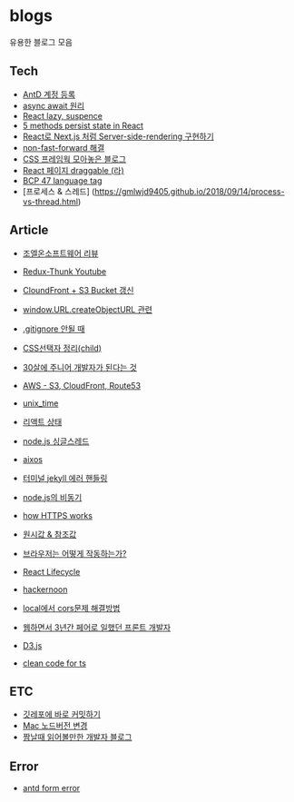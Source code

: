 # blogs
유용한 블로그 모음
## Tech
* [AntD 계정 등록](https://e2e2e2.tistory.com/21)<br>
* [async await 원리](https://medium.com/sjk5766/async-await-%EC%9B%90%EB%A6%AC-cc643f18526d) <br>
* [React lazy, suspence](https://web.dev/i18n/ko/code-splitting-suspense/) <br>
* [5 methods persist state in React](https://blog.bitsrc.io/5-methods-to-persisting-state-between-page-reloads-in-react-8fc9abd3fa2f) <br>
* [React로 Next.js 처럼 Server-side-rendering 구현하기](https://minoo.medium.com/next-js-%EC%B2%98%EB%9F%BC-server-side-rendering-%EA%B5%AC%ED%98%84%ED%95%98%EA%B8%B0-7608e82a0ab1)<br>
* [non-fast-forward 해결](https://velog.io/@rain98/%EA%B9%83%ED%97%88%EB%B8%8C-non-fast-forward-%EC%97%90%EB%9F%AC-%ED%95%B4%EA%B2%B0%ED%95%98%EA%B8%B0) <br>
* [CSS 프레임웍 모아놓은 블로그](https://velog.io/@eunjin/React-%EB%A6%AC%EC%95%A1%ED%8A%B8-%EA%B7%B8%EB%9E%98%ED%94%84%EC%B0%A8%ED%8A%B8-%EB%9D%BC%EC%9D%B4%EB%B8%8C%EB%9F%AC%EB%A6%AC-%EB%AA%A8%EC%9D%8C)<br>
* [React 페이지 draggable (라)](https://velog.io/@tunakim/%EB%A7%88%EC%9A%B0%EC%8A%A4-%EB%93%9C%EB%9E%98%EA%B7%B8%EB%A1%9C-%EC%A2%8C%EC%9A%B0-%EC%8A%A4%ED%81%AC%EB%A1%A4-%EA%B5%AC%ED%98%84-ft.-React)<br>
* [BCP 47 language tag](https://www.techonthenet.com/js/language_tags.php)<br>
* [프로세스 & 스레드] (https://gmlwjd9405.github.io/2018/09/14/process-vs-thread.html) <br>


## Article
* [조엘온소프트웨어 리뷰](https://mangkyu.tistory.com/138)<br>
* [Redux-Thunk Youtube](https://www.youtube.com/watch?v=JDZRfLGNWdc) <br>
* [CloundFront + S3 Bucket 갱신](https://penguingoon.tistory.com/256) <br>
* [window.URL.createObjectURL 관련](https://kyounghwan01.github.io/blog/JS/JSbasic/Blob-url/#createobjecturl) <br>
* [.gitignore 안될 때](https://kyu9341.github.io/Git/2020/08/23/git_gitignore/)<br>
* [CSS선택자 정리(child)](https://lalacode.tistory.com/6)<br>
* [30살에 주니어 개발자가 된다는 것](https://minoo.medium.com/%EB%B2%88%EC%97%AD-30%EC%82%B4%EC%97%90-%EC%A3%BC%EB%8B%88%EC%96%B4-%EA%B0%9C%EB%B0%9C%EC%9E%90%EA%B0%80-%EB%90%9C%EB%8B%A4%EB%8A%94-%EA%B2%83-being-a-junior-developer-at-30-b7b587ee4f6b?p=b7b587ee4f6b) <br>
* [AWS - S3, CloudFront, Route53](https://velog.io/@seongkyun/AWS-S3-CloudFront-Route53%EC%9D%84-%EC%9D%B4%EC%9A%A9%ED%95%9C-%EC%A0%95%EC%A0%81-%ED%98%B8%EC%8A%A4%ED%8C%85) <br>
* [unix_time ](https://stackoverflow.com/questions/847185/convert-a-unix-timestamp-to-time-in-javascript) <br>
* [리액트 상태](https://www.stevy.dev/react-state-management-guide) <br>
* [node.js 싱글스레드](https://velog.io/@daeseongkim/Node.js-Node.js%EB%8A%94-%EC%8B%B1%EA%B8%80-%EC%8A%A4%EB%A0%88%EB%93%9C) <br>
* [aixos](https://masteringjs.io/tutorials/axios/options) <br>
* [터미널 jekyll 에러 핸들링](https://github.com/rbenv/rbenv/issues/1267) <br>
* [node.js의 비동기](https://www.nextree.co.kr/p7292/) <br>
* [how HTTPS works](https://howhttps.works/) <br>
* [원시값 & 참조값](https://github.com/FE-Lex-Kim/-TIL/blob/master/Javascript/%EC%9B%90%EC%8B%9C%EA%B0%92%EA%B3%BC%20%EA%B0%9D%EC%B2%B4%EC%9D%98%20%EB%B9%84%EA%B5%90.md) <br>
* [브라우저는 어떻게 작동하는가?](https://d2.naver.com/helloworld/59361)<br>

* [React Lifecycle](https://kyun2da.dev/react/%EB%A6%AC%EC%95%A1%ED%8A%B8-%EB%9D%BC%EC%9D%B4%ED%94%84%EC%82%AC%EC%9D%B4%ED%81%B4%EC%9D%98-%EC%9D%B4%ED%95%B4/)<br>
* [hackernoon](https://hackernoon.com/)<br>
* [local에서 cors문제 해결방법](https://medium.com/swlh/avoiding-cors-errors-on-localhost-in-2020-5a656ed8cefa)<br>
* [웹하면서 3년간 페어로 일했던 프론트 개발자](https://steemit.com/develop/@whosoonhwang/3)<br>
* [D3.js](https://velog.io/@smooth97/-Data-Visualizing-D3.js-%EB%9E%80)<br>
* [clean code for ts](https://738.github.io/clean-code-typescript/#%EB%AA%A9%EC%B0%A8)<br>
## ETC
* [깃레포에 바로 커밋하기](https://velog.io/@lob3767/Mac-Git-hub%EC%97%90-%ED%94%84%EB%A1%9C%EC%A0%9D%ED%8A%B8-%EC%98%AC%EB%A6%AC%EA%B8%B0)<br>
* [Mac 노드버전 변경](https://dev-yakuza.posstree.com/ko/environment/nvm/)<br>
* [짬날때 읽어볼만한 개발자 블로그](https://blog.shiren.dev/)

## Error
* [antd form error](https://stackoverflow.com/questions/71523742/instance-created-by-useform-is-not-connected-to-any-form-element-forget-to-pa)
